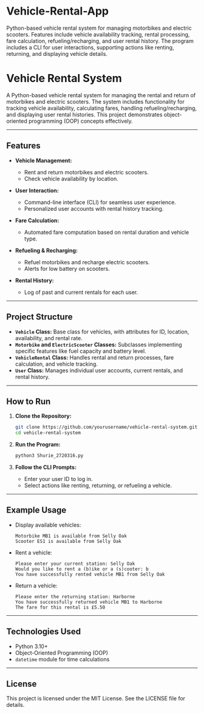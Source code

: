 # Vehicle-Rental-App
Python-based vehicle rental system for managing motorbikes and electric scooters. Features include vehicle availability tracking, rental processing, fare calculation, refueling/recharging, and user rental history. The program includes a CLI for user interactions, supporting actions like renting, returning, and displaying vehicle details.

# Vehicle Rental System

A Python-based vehicle rental system for managing the rental and return of motorbikes and electric scooters. The system includes functionality for tracking vehicle availability, calculating fares, handling refueling/recharging, and displaying user rental histories. This project demonstrates object-oriented programming (OOP) concepts effectively.

---

## Features

- **Vehicle Management:**
  - Rent and return motorbikes and electric scooters.
  - Check vehicle availability by location.
  
- **User Interaction:**
  - Command-line interface (CLI) for seamless user experience.
  - Personalized user accounts with rental history tracking.

- **Fare Calculation:**
  - Automated fare computation based on rental duration and vehicle type.

- **Refueling & Recharging:**
  - Refuel motorbikes and recharge electric scooters.
  - Alerts for low battery on scooters.

- **Rental History:**
  - Log of past and current rentals for each user.

---

## Project Structure

- **`Vehicle` Class:** Base class for vehicles, with attributes for ID, location, availability, and rental rate.
- **`Motorbike` and `ElectricScooter` Classes:** Subclasses implementing specific features like fuel capacity and battery level.
- **`VehicleRental` Class:** Handles rental and return processes, fare calculation, and vehicle tracking.
- **`User` Class:** Manages individual user accounts, current rentals, and rental history.

---

## How to Run

1. **Clone the Repository:**
   ```bash
   git clone https://github.com/yourusername/vehicle-rental-system.git
   cd vehicle-rental-system
   ```

2. **Run the Program:**
   ```bash
   python3 Shurie_2720316.py
   ```

3. **Follow the CLI Prompts:**
   - Enter your user ID to log in.
   - Select actions like renting, returning, or refueling a vehicle.

---

## Example Usage

- Display available vehicles:
  ```
  Motorbike MB1 is available from Selly Oak
  Scooter ES1 is available from Selly Oak
  ```

- Rent a vehicle:
  ```
  Please enter your current station: Selly Oak
  Would you like to rent a (b)ike or a (s)cooter: b
  You have successfully rented vehicle MB1 from Selly Oak
  ```

- Return a vehicle:
  ```
  Please enter the returning station: Harborne
  You have successfully returned vehicle MB1 to Harborne
  The fare for this rental is £5.50
  ```

---

## Technologies Used

- Python 3.10+
- Object-Oriented Programming (OOP)
- `datetime` module for time calculations

---

## License

This project is licensed under the MIT License. See the LICENSE file for details.

